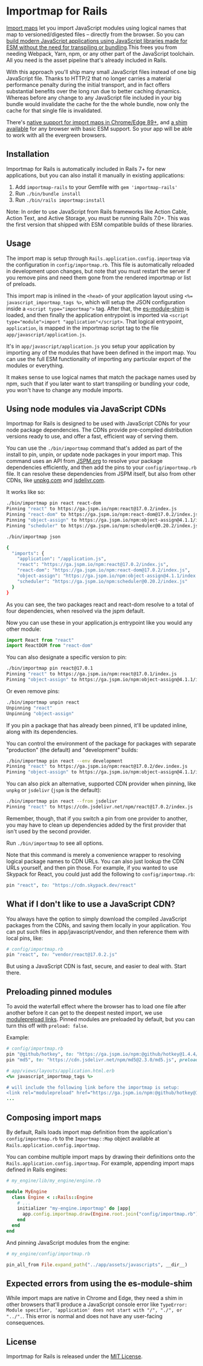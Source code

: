 # Importmap for Rails

[Import maps](https://github.com/WICG/import-maps) let you import JavaScript modules using logical names that map to versioned/digested files – directly from the browser. So you can [build modern JavaScript applications using JavaScript libraries made for ESM without the need for transpiling or bundling](https://world.hey.com/dhh/modern-web-apps-without-javascript-bundling-or-transpiling-a20f2755).This frees you from needing Webpack, Yarn, npm, or any other part of the JavaScript toolchain. All you need is the asset pipeline that's already included in Rails.

With this approach you'll ship many small JavaScript files instead of one big JavaScript file. Thanks to HTTP/2 that no longer carries a material performance penalty during the initial transport, and in fact offers substantial benefits over the long run due to better caching dynamics. Whereas before any change to any JavaScript file included in your big bundle would invalidate the cache for the the whole bundle, now only the cache for that single file is invalidated.

There's [native support for import maps in Chrome/Edge 89+](https://caniuse.com/?search=importmap), and [a shim available](https://github.com/guybedford/es-module-shims) for any browser with basic ESM support. So your app will be able to work with all the evergreen browsers.


## Installation

Importmap for Rails is automatically included in Rails 7+ for new applications, but you can also install it manually in existing applications: 

1. Add `importmap-rails` to your Gemfile with `gem 'importmap-rails'`
2. Run `./bin/bundle install`
3. Run `./bin/rails importmap:install`

Note: In order to use JavaScript from Rails frameworks like Action Cable, Action Text, and Active Storage, you must be running Rails 7.0+. This was the first version that shipped with ESM compatible builds of these libraries.


## Usage

The import map is setup through `Rails.application.config.importmap` via the configuration in `config/importmap.rb`. This file is automatically reloaded in development upon changes, but note that you must restart the server if you remove pins and need them gone from the rendered importmap or list of preloads.

This import map is inlined in the `<head>` of your application layout using `<%= javascript_importmap_tags %>`, which will setup the JSON configuration inside a `<script type="importmap">` tag. After that, the [es-module-shim](https://github.com/guybedford/es-module-shims) is loaded, and then finally the application entrypoint is imported via `<script type="module">import "application"</script>`. That logical entrypoint, `application`, is mapped in the importmap script tag to the file `app/javascript/application.js`.

It's in `app/javascript/application.js` you setup your application by importing any of the modules that have been defined in the import map. You can use the full ESM functionality of importing any particular export of the modules or everything.

It makes sense to use logical names that match the package names used by npm, such that if you later want to start transpiling or bundling your code, you won't have to change any module imports.


## Using node modules via JavaScript CDNs

Importmap for Rails is designed to be used with JavaScript CDNs for your node package dependencies. The CDNs provide pre-compiled distribution versions ready to use, and offer a fast, efficient way of serving them.

You can use the `./bin/importmap` command that's added as part of the install to pin, unpin, or update node packages in your import map. This command uses an API from [JSPM.org](https://jspm.org) to resolve your package dependencies efficiently, and then add the pins to your `config/importmap.rb` file. It can resolve these dependencies from JSPM itself, but also from other CDNs, like [unpkg.com](https://unpkg.com) and [jsdelivr.com](https://www.jsdelivr.com).

It works like so:

```bash
./bin/importmap pin react react-dom
Pinning "react" to https://ga.jspm.io/npm:react@17.0.2/index.js
Pinning "react-dom" to https://ga.jspm.io/npm:react-dom@17.0.2/index.js
Pinning "object-assign" to https://ga.jspm.io/npm:object-assign@4.1.1/index.js
Pinning "scheduler" to https://ga.jspm.io/npm:scheduler@0.20.2/index.js

./bin/importmap json

{
  "imports": {
    "application": "/application.js",
    "react": "https://ga.jspm.io/npm:react@17.0.2/index.js",
    "react-dom": "https://ga.jspm.io/npm:react-dom@17.0.2/index.js",
    "object-assign": "https://ga.jspm.io/npm:object-assign@4.1.1/index.js",
    "scheduler": "https://ga.jspm.io/npm:scheduler@0.20.2/index.js"
  }
}
```

As you can see, the two packages react and react-dom resolve to a total of four dependencies, when resolved via the jspm default.

Now you can use these in your application.js entrypoint like you would any other module:

```js
import React from "react"
import ReactDOM from "react-dom"
```

You can also designate a specific version to pin:

```bash
./bin/importmap pin react@17.0.1
Pinning "react" to https://ga.jspm.io/npm:react@17.0.1/index.js
Pinning "object-assign" to https://ga.jspm.io/npm:object-assign@4.1.1/index.js
```

Or even remove pins:

```bash
./bin/importmap unpin react
Unpinning "react"
Unpinning "object-assign"
```

If you pin a package that has already been pinned, it'll be updated inline, along with its dependencies.

You can control the environment of the package for packages with separate "production" (the default) and "development" builds:

```bash
./bin/importmap pin react --env development
Pinning "react" to https://ga.jspm.io/npm:react@17.0.2/dev.index.js
Pinning "object-assign" to https://ga.jspm.io/npm:object-assign@4.1.1/index.js
```

You can also pick an alternative, supported CDN provider when pinning, like `unpkg` or `jsdelivr` (`jspm` is the default):

```bash
./bin/importmap pin react --from jsdelivr
Pinning "react" to https://cdn.jsdelivr.net/npm/react@17.0.2/index.js
```

Remember, though, that if you switch a pin from one provider to another, you may have to clean up dependencies added by the first provider that isn't used by the second provider.

Run `./bin/importmap` to see all options.

Note that this command is merely a convenience wrapper to resolving logical package names to CDN URLs. You can also just lookup the CDN URLs yourself, and then pin those. For example, if you wanted to use Skypack for React, you could just add the following to `config/importmap.rb`:

```ruby
pin "react", to: "https://cdn.skypack.dev/react"
```


## What if I don't like to use a JavaScript CDN?

You always have the option to simply download the compiled JavaScript packages from the CDNs, and saving them locally in your application. You can put such files in app/javascript/vendor, and then reference them with local pins, like:

```ruby
# config/importmap.rb
pin "react", to: "vendor/react@17.0.2.js"
```

But using a JavaScript CDN is fast, secure, and easier to deal with. Start there.


## Preloading pinned modules

To avoid the waterfall effect where the browser has to load one file after another before it can get to the deepest nested import, we use [modulepreload links](https://developers.google.com/web/updates/2017/12/modulepreload). Pinned modules are preloaded by default, but you can turn this off with `preload: false`.

Example:

```ruby
# config/importmap.rb
pin "@github/hotkey", to: "https://ga.jspm.io/npm:@github/hotkey@1.4.4/dist/index.js"
pin "md5", to: "https://cdn.jsdelivr.net/npm/md5@2.3.0/md5.js", preload: false

# app/views/layouts/application.html.erb
<%= javascript_importmap_tags %> 

# will include the following link before the importmap is setup:
<link rel="modulepreload" href="https://ga.jspm.io/npm:@github/hotkey@1.4.4/dist/index.js">
...
```

## Composing import maps

By default, Rails loads import map definition from the application's `config/importmap.rb` to the `Importmap::Map` object available at `Rails.application.config.importmap`.

You can combine multiple import maps by drawing their definitions onto the `Rails.application.config.importmap`. For example, appending import maps defined in Rails engines:

```ruby
# my_engine/lib/my_engine/engine.rb

module MyEngine
  class Engine < ::Rails::Engine
    # ...
    initializer "my-engine.importmap" do |app|
      app.config.importmap.draw(Engine.root.join("config/importmap.rb"))
    end
  end
end
```

And pinning JavaScript modules from the engine:

```ruby
# my_engine/config/importmap.rb

pin_all_from File.expand_path("../app/assets/javascripts", __dir__)
```

## Expected errors from using the es-module-shim

While import maps are native in Chrome and Edge, they need a shim in other browsers that'll produce a JavaScript console error like `TypeError: Module specifier, 'application' does not start with "/", "./", or "../".`. This error is normal and does not have any user-facing consequences.


## License

Importmap for Rails is released under the [MIT License](https://opensource.org/licenses/MIT).
